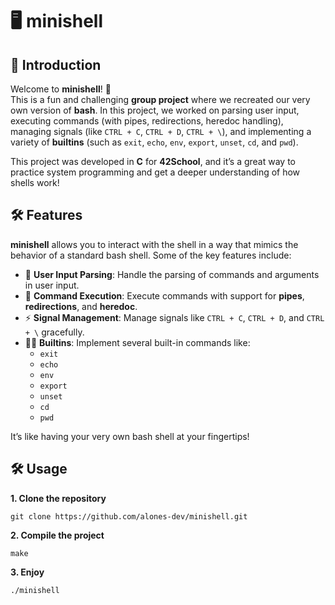 # 🖥️ minishell
## 🎯 **Introduction**

Welcome to **minishell**! 🚀  
This is a fun and challenging **group project** where we recreated our very own version of **bash**. In this project, we worked on parsing user input, executing commands (with pipes, redirections, heredoc handling), managing signals (like `CTRL + C`, `CTRL + D`, `CTRL + \`), and implementing a variety of **builtins** (such as `exit`, `echo`, `env`, `export`, `unset`, `cd`, and `pwd`).

This project was developed in **C** for **42School**, and it’s a great way to practice system programming and get a deeper understanding of how shells work!

## 🛠️ **Features**

**minishell** allows you to interact with the shell in a way that mimics the behavior of a standard bash shell. Some of the key features include:

- 📝 **User Input Parsing**: Handle the parsing of commands and arguments in user input.
- 🔄 **Command Execution**: Execute commands with support for **pipes**, **redirections**, and **heredoc**.
- ⚡ **Signal Management**: Manage signals like `CTRL + C`, `CTRL + D`, and `CTRL + \` gracefully.
- 🧑‍💻 **Builtins**: Implement several built-in commands like:
  - `exit`
  - `echo`
  - `env`
  - `export`
  - `unset`
  - `cd`
  - `pwd`

It’s like having your very own bash shell at your fingertips!

## 🛠️ Usage
**1. Clone the repository**
```
git clone https://github.com/alones-dev/minishell.git
```
**2. Compile the project**
```
make
```
**3. Enjoy**
```
./minishell
```
